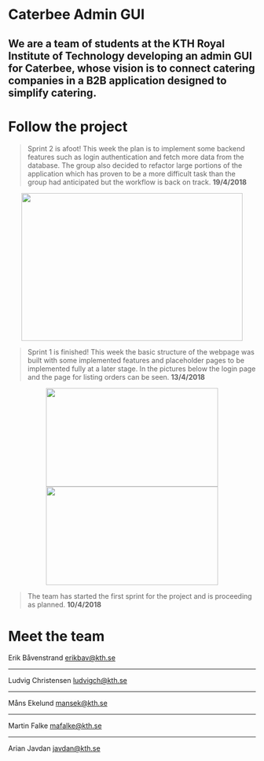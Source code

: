
<p align="center"> 
  <h1>
    Caterbee Admin GUI 
  </h1> 
 </p>
 
## We are a team of students at the KTH Royal Institute of Technology developing an admin GUI for Caterbee, whose vision is to connect catering companies in a B2B application designed to simplify catering.


# Follow the project

> Sprint 2 is afoot! This week the plan is to implement some backend features such as login authentication and fetch more data from the database. The group also decided to refactor large portions of the application which has proven to be a more difficult task than the group had anticipated but the workflow is back on track. 
> **19/4/2018**
<p align="center">
  <img src="https://i.imgur.com/ikT9VAo.png" width="450" height="300"> 
</p>

> Sprint 1 is finished! This week the basic structure of the webpage was built with some implemented features and placeholder pages to be implemented fully at a later stage. In the pictures below the login page and the page for listing orders can be seen. 
>**13/4/2018**
<p align="center">
<img src="https://i.imgur.com/QtNAASF.png" width="350" height="200"> <img src="https://i.imgur.com/BrV6B1b.png" width="350" height="200">   
</p>                                 
                                                    

> The team has started the first sprint for the project and is proceeding as planned.
> **10/4/2018**



# Meet the team

Erik Båvenstrand  [erikbav@kth.se](https://erikbav@kth.se)

---

Ludvig Christensen [ludvigch@kth.se](https://ludvigch@kth.se)

---

Måns Ekelund  [mansek@kth.se](https://mansek@kth.se)

---

Martin Falke  [mafalke@kth.se](https://mafalke@kth.se)

---

Arian Javdan  [javdan@kth.se](https://javdan@kth.se)


